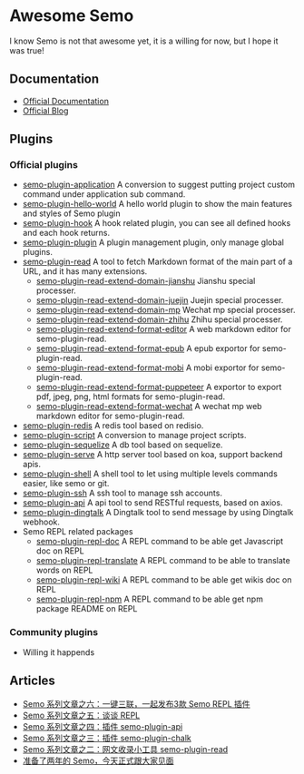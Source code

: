 # Awesome Semo

I know Semo is not that awesome yet, it is a willing for now, but I hope it was true!

## Documentation
* [Official Documentation](https://semo.js.org)
* [Official Blog](https://semojs.github.io/blog)

## Plugins

### Official plugins
* [semo-plugin-application](https://www.npmjs.com/package/semo-plugin-application) A conversion to suggest putting project custom command under application sub command.
* [semo-plugin-hello-world](https://www.npmjs.com/package/semo-plugin-hello-world) A hello world plugin to show the main features and styles of Semo plugin
* [semo-plugin-hook](https://www.npmjs.com/package/semo-plugin-hook) A hook related plugin, you can see all defined hooks and each hook returns.
* [semo-plugin-plugin](https://www.npmjs.com/package/semo-plugin-plugin) A plugin management plugin, only manage global plugins.
* [semo-plugin-read](https://www.npmjs.com/package/semo-plugin-read) A tool to fetch Markdown format of the main part of a URL, and it has many extensions.
  * [semo-plugin-read-extend-domain-jianshu](https://www.npmjs.com/package/semo-plugin-read-extend-domain-jianshu) Jianshu special processer.
  * [semo-plugin-read-extend-domain-juejin](https://www.npmjs.com/package/semo-plugin-read-extend-domain-juejin) Juejin special processer.
  * [semo-plugin-read-extend-domain-mp](https://www.npmjs.com/package/semo-plugin-read-extend-domain-mp) Wechat mp special processer.
  * [semo-plugin-read-extend-domain-zhihu](https://www.npmjs.com/package/semo-plugin-read-extend-domain-zhihu) Zhihu special processer.
  * [semo-plugin-read-extend-format-editor](https://www.npmjs.com/package/semo-plugin-read-extend-format-editor) A web markdown editor for semo-plugin-read.
  * [semo-plugin-read-extend-format-epub](https://www.npmjs.com/package/semo-plugin-read-extend-format-epub) A epub exportor for semo-plugin-read.
  * [semo-plugin-read-extend-format-mobi](https://www.npmjs.com/package/semo-plugin-read-extend-format-mobi) A mobi exportor for semo-plugin-read.
  * [semo-plugin-read-extend-format-puppeteer](https://www.npmjs.com/package/semo-plugin-read-extend-format-puppeteer) A exportor to export pdf, jpeg, png, html formats for semo-plugin-read.
  * [semo-plugin-read-extend-format-wechat](https://www.npmjs.com/package/semo-plugin-read-extend-format-wechat) A wechat mp web markdown editor for semo-plugin-read.
* [semo-plugin-redis](https://www.npmjs.com/package/semo-plugin-redis) A redis tool based on redisio.
* [semo-plugin-script](https://www.npmjs.com/package/semo-plugin-script) A conversion to manage project scripts.
* [semo-plugin-sequelize](https://www.npmjs.com/package/semo-plugin-sequelize) A db tool based on sequelize.
* [semo-plugin-serve](https://www.npmjs.com/package/semo-plugin-serve) A http server tool based on koa, support backend apis.
* [semo-plugin-shell](https://www.npmjs.com/package/semo-plugin-shell) A shell tool to let using multiple levels commands easier, like semo or git.
* [semo-plugin-ssh](https://www.npmjs.com/package/semo-plugin-ssh) A ssh tool to manage ssh accounts.
* [semo-plugin-api](https://www.npmjs.com/package/semo-plugin-api) A api tool to send RESTful requests, based on axios.
* [semo-plugin-dingtalk](https://www.npmjs.com/package/semo-plugin-dingtalk) A Dingtalk tool to send message by using Dingtalk webhook.
* Semo REPL related packages
  * [semo-plugin-repl-doc](https://www.npmjs.com/package/semo-plugin-repl-doc) A REPL command to be able get Javascript doc on REPL
  * [semo-plugin-repl-translate](https://www.npmjs.com/package/semo-plugin-repl-translate) A REPL command to be able to translate words on REPL
  * [semo-plugin-repl-wiki](https://www.npmjs.com/package/semo-plugin-repl-wiki) A REPL command to be able get wikis doc on REPL
  * [semo-plugin-repl-npm](https://www.npmjs.com/package/semo-plugin-repl-npm) A REPL command to be able get npm package README on REPL

### Community plugins
* Willing it happends

## Articles
* [Semo 系列文章之六：一键三联，一起发布3款 Semo REPL 插件](https://juejin.im/post/6856365440177405959)
* [Semo 系列文章之五：谈谈 REPL](https://juejin.im/post/5f1afca4e51d45347500ca3a)
* [Semo 系列文章之四：插件 semo-plugin-api](https://juejin.im/post/5f13b2a9f265da22da54cebc)
* [Semo 系列文章之三：插件 semo-plugin-chalk](https://juejin.im/post/5f0809ba5188252e6c60e935)
* [Semo 系列文章之二：网文收录小工具 semo-plugin-read](https://juejin.im/post/5ee983c5f265da76f30e7245)
* [准备了两年的 Semo，今天正式跟大家见面](https://juejin.im/post/5ee45c5f51882542fc62643f)
